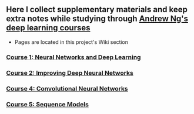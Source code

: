 ## Here I collect supplementary materials and keep extra notes while studying through [Andrew Ng's deep learning courses](https://www.deeplearning.ai/)

* Pages are located in this project's Wiki section
### [Course 1: Neural Networks and Deep Learning](https://github.com/WeiliangGuo/deepleaning_studies/wiki/Course1)
### [Course 2: Improving Deep Neural Networks](https://github.com/WeiliangGuo/deepleaning_studies/wiki/Course2)
### [Course 4: Convolutional Neural Networks](https://github.com/WeiliangGuo/deepleaning_studies/wiki/Course4)
### [Course 5: Sequence Models](https://github.com/WeiliangGuo/deepleaning_studies/wiki/Course5)
